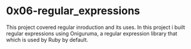 <h1>0x06-regular_expressions</h1>
<p>This project covered regular inroduction and its uses. In this project i built regular expressions using Oniguruma, a regular expression library that which is used by Ruby by default.</p>

